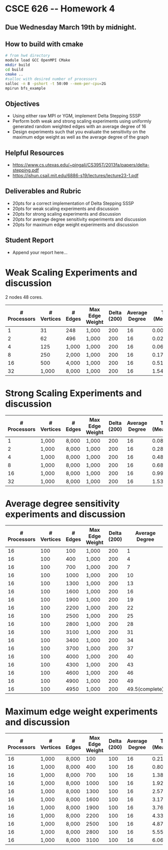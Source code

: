 # CSCE 626 -- Homework 4 

## Due Wednesday March 19th by midnight.

## How to build with cmake
``` bash
# from hw4 directory
module load GCC OpenMPI CMake
mkdir build
cd build
cmake ..
#salloc with desired number of processors
salloc -n 8 -pshort -t 50:00 --mem-per-cpu=2G
mpirun bfs_example
```


## Objectives
* Using either raw MPI or YGM, implement Delta Stepping SSSP
* Perform both weak and strong scaling experiments using
  uniformly generated random weighted edges with an average degree of 16
* Design experiments such that you evaluate the sensitivity on 
  the maximum edge weight as well as the average degree of the graph

## Helpful Resources
* https://www.cs.utexas.edu/~pingali/CS395T/2013fa/papers/delta-stepping.pdf
* https://jshun.csail.mit.edu/6886-s19/lectures/lecture23-1.pdf


## Deliverables and Rubric
* 20pts for a correct implementation of Delta Stepping SSSP
* 20pts for weak scaling experiments and discussion
* 20pts for strong scaling experiments and discussion
* 20pts for average degree sensitivity experiments and discussion
* 20pts for maximum edge weight experiments and discussion


## Student Report
*  Append your report here...


# Weak Scaling Experiments and discussion

2 nodes 48 cores.

| # Processors | # Vertices | # Edges  | Max Edge Weight | Delta (200) | Average Degree | Time (Measured) |
|--------------|------------|----------|-----------------|-------------|-----------------|-----------------|
| 1            | 31         | 248      | 1,000           | 200         | 16              | 0.00559459      |
| 2            | 62         | 496      | 1,000           | 200         | 16              | 0.0238602       |
| 4            | 125        | 1,000    | 1,000           | 200         | 16              | 0.0678698       |
| 8            | 250        | 2,000    | 1,000           | 200         | 16              | 0.177056        |
| 16           | 500        | 4,000    | 1,000           | 200         | 16              | 0.514986        |
| 32           | 1,000      | 8,000    | 1,000           | 200         | 16              | 1.54407         |


# Strong Scaling Experiments and discussion

| # Processors | # Vertices | # Edges  | Max Edge Weight | Delta (200) | Average Degree | Time (Measured) |
|--------------|------------|----------|-----------------|-------------|-----------------|-----------------|
| 1            | 1,000      | 8,000    | 1,000           | 200         | 16              | 0.0870622       |
| 2            | 1,000      | 8,000    | 1,000           | 200         | 16              | 0.28799        |
| 4            | 1,000      | 8,000    | 1,000           | 200         | 16              | 0.480869        |
| 8            | 1,000      | 8,000    | 1,000           | 200         | 16              | 0.68234         |
| 16           | 1,000      | 8,000    | 1,000           | 200         | 16              | 0.990479        |
| 32           | 1,000      | 8,000    | 1,000           | 200         | 16              | 1.5392          |


# Average degree sensitivity experiments and discussion

| # Processors | # Vertices | # Edges | Max Edge Weight | Delta (200) | Average Degree | Time (Measured) |
|--------------|------------|---------|-----------------|-------------|----------------|-----------------|
| 16           | 100        | 100     | 1,000           | 200         | 1              | 0.0643401       |
| 16           | 100        | 400     | 1,000           | 200         | 4              | 0.07408         |
| 16           | 100        | 700     | 1,000           | 200         | 7              | 0.102071        |
| 16           | 100        | 1000    | 1,000           | 200         | 10             | 0.140195        |
| 16           | 100        | 1300    | 1,000           | 200         | 13             | 0.169399        |
| 16           | 100        | 1600    | 1,000           | 200         | 16             | 0.208059        |
| 16           | 100        | 1900    | 1,000           | 200         | 19             | 0.23961         |
| 16           | 100        | 2200    | 1,000           | 200         | 22             | 0.282678        |
| 16           | 100        | 2500    | 1,000           | 200         | 25             | 0.319986        |
| 16           | 100        | 2800    | 1,000           | 200         | 28             | 0.358302        |
| 16           | 100        | 3100    | 1,000           | 200         | 31             | 0.387412        |
| 16           | 100        | 3400    | 1,000           | 200         | 34             | 0.43785         |
| 16           | 100        | 3700    | 1,000           | 200         | 37             | 0.461746        |
| 16           | 100        | 4000    | 1,000           | 200         | 40             | 0.496364        |
| 16           | 100        | 4300    | 1,000           | 200         | 43             | 0.52875         |
| 16           | 100        | 4600    | 1,000           | 200         | 46             | 0.574309        |
| 16           | 100        | 4900    | 1,000           | 200         | 49             | 0.610889        |
| 16           | 100        | 4950    | 1,000           | 200         | 49.5(complete) | 0.610755        |



# Maximum edge weight experiments and discussion

| # Processors | # Vertices | # Edges  | Max Edge Weight | Delta (200) | Average Degree | Time (Measured) |
|--------------|------------|----------|-----------------|-------------|----------------|-----------------|
| 16           | 1,000      | 8,000    | 100             | 100         | 16             | 0.210673        |
| 16           | 1,000      | 8,000    | 400             | 100         | 16             | 0.809575        |
| 16           | 1,000      | 8,000    | 700             | 100         | 16             | 1.38209         |
| 16           | 1,000      | 8,000    | 1000            | 100         | 16             | 1.92522         |
| 16           | 1,000      | 8,000    | 1300            | 100         | 16             | 2.57236         |
| 16           | 1,000      | 8,000    | 1600            | 100         | 16             | 3.17349         |
| 16           | 1,000      | 8,000    | 1900            | 100         | 16             | 3.76076         |
| 16           | 1,000      | 8,000    | 2200            | 100         | 16             | 4.33165         |
| 16           | 1,000      | 8,000    | 2500            | 100         | 16             | 4.87797         |
| 16           | 1,000      | 8,000    | 2800            | 100         | 16             | 5.55718         |
| 16           | 1,000      | 8,000    | 3100            | 100         | 16             | 6.06727         |